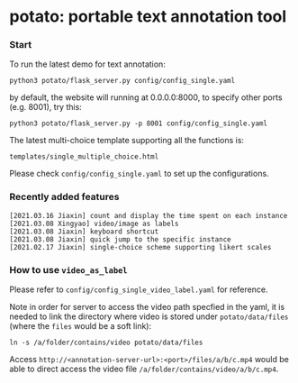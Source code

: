 # potato: portable text annotation tool

### Start
To run the latest demo for text annotation:

    python3 potato/flask_server.py config/config_single.yaml 

by default, the website will running at 0.0.0.0:8000, to specify other ports (e.g. 8001), try this:

    python3 potato/flask_server.py -p 8001 config/config_single.yaml 

    
The latest multi-choice template supporting all the functions is:
    
    templates/single_multiple_choice.html
    
Please check `config/config_single.yaml` to set up the configurations.

### Recently added features
    [2021.03.16 Jiaxin] count and display the time spent on each instance
    [2021.03.08 Xingyao] video/image as labels
    [2021.03.08 Jiaxin] keyboard shortcut 
    [2021.03.08 Jiaxin] quick jump to the specific instance
    [2021.02.17 Jiaxin] single-choice scheme supporting likert scales
   
    


### How to use `video_as_label`

Please refer to `config/config_single_video_label.yaml` for reference.

Note in order for server to access the video path specfied in the yaml, it is needed to link the directory where video is stored under `potato/data/files` (where the `files` would be a soft link):

    ln -s /a/folder/contains/video potato/data/files

Access `http://<annotation-server-url>:<port>/files/a/b/c.mp4` would be able to direct access the video file `/a/folder/contains/video/a/b/c.mp4`.
